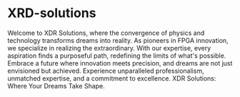 # XRD-solutions
Welcome to XDR Solutions, where the convergence of physics and technology transforms dreams into reality. As pioneers in FPGA innovation, we specialize in realizing the extraordinary. With our expertise, every aspiration finds a purposeful path, redefining the limits of what's possible. Embrace a future where innovation meets precision, and dreams are not just envisioned but achieved. Experience unparalleled professionalism, unmatched expertise, and a commitment to excellence. XDR Solutions: Where Your Dreams Take Shape. 
